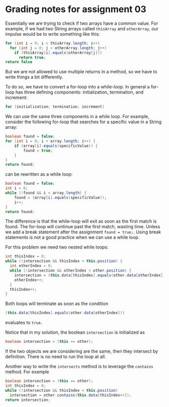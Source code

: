 # Grading notes for assignment 03

Essentially we are trying to check if two arrays have a common value. For example, if we had two String arrays called `thisArray` and `otherArray`, our impulse would be to write something like this:
```java
for (int i = 0; i < thisArray.length; i++) 
  for (int j = 0; j < otherArray.length; j++)
    if (thisArray[i].equals(otherArray[j]))
      return true;
return false
```
But we are not allowed to use multiple returns in a method, so we have to write things a bit differently.

To do so, we have to convert a for-loop into a while-loop. In general a for-loop has three defining components: initialization, termination, and increment:

```java
for (initialization; termination; increment) 
```

We can use the same three components in a while loop. For example, consider the following for-loop that searches for a specific value in a String array:

```java
boolean found = false;
for (int i = 0; i < array.length; i++) {
    if (array[i].equals(specificValue)) {
        found = true;
    }
}
return found;
``` 
can be rewritten as a while loop:

```java
boolean found = false;
int i = 0;
while (!found && i < array.length) {
    found = (array[i].equals(specificValue));
    i++;
}
return found;
```

The difference is that the while-loop will exit as soon as the first match is found. The for-loop will continue past the first match, wasting time. Unless we add a break statement after the assignment `found = true;`. Using break statements is not a good practice when we can use a while loop.

For this problem we need two nested while loops:

```java
int thisIndex = 0;
while (!intersection && thisIndex < this.position) {
  int otherIndex = 0;
  while (!intersection && otherIndex < other.position) {
    intersection = (this.data[thisIndex].equals(other.data[otherIndex]));
    otherIndex++;
  }
  thisIndex++;
}
```

Both loops will terminate as soon as the condition
```java
(this.data[thisIndex].equals(other.data[otherIndex]))
```
evaluates to `true`.

Notice that in my solution, the boolean `intersection` is initialized as
```java
boolean intersection = (this == other);
```
If the two objects we are considering are the same, then they intersect by definition. There is no need to run the loop at all.

Another way to write the `intersects` method is to leverage the `contains` method. For example

```java
boolean intersection = (this == other);
int thisIndex = 0;
while (!intersection && thisIndex < this.position) 
  intersection = other.contains(this.data[thisIndex++]);
return intersection;
```
